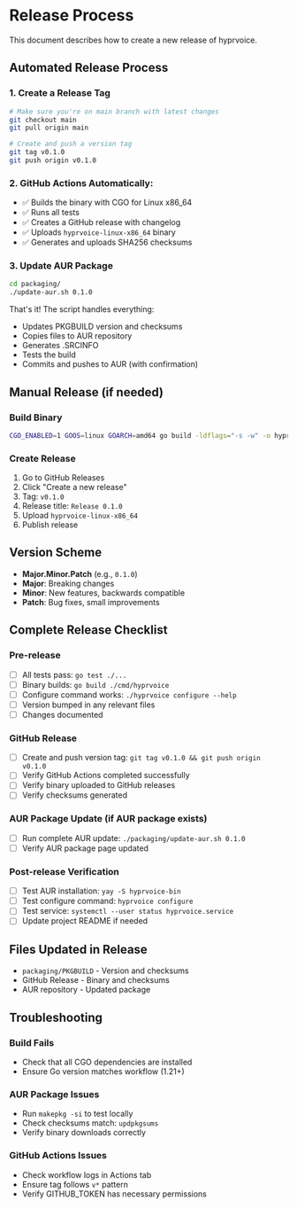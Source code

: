 # Release Process

This document describes how to create a new release of hyprvoice.

## Automated Release Process

### 1. Create a Release Tag

```bash
# Make sure you're on main branch with latest changes
git checkout main
git pull origin main

# Create and push a version tag
git tag v0.1.0
git push origin v0.1.0
```

### 2. GitHub Actions Automatically:

- ✅ Builds the binary with CGO for Linux x86_64
- ✅ Runs all tests  
- ✅ Creates a GitHub release with changelog
- ✅ Uploads `hyprvoice-linux-x86_64` binary
- ✅ Generates and uploads SHA256 checksums

### 3. Update AUR Package

```bash
cd packaging/
./update-aur.sh 0.1.0
```

That's it! The script handles everything:
- Updates PKGBUILD version and checksums
- Copies files to AUR repository  
- Generates .SRCINFO
- Tests the build
- Commits and pushes to AUR (with confirmation)

## Manual Release (if needed)

### Build Binary

```bash
CGO_ENABLED=1 GOOS=linux GOARCH=amd64 go build -ldflags="-s -w" -o hyprvoice-linux-x86_64 ./cmd/hyprvoice
```

### Create Release

1. Go to GitHub Releases
2. Click "Create a new release"
3. Tag: `v0.1.0`
4. Release title: `Release 0.1.0`
5. Upload `hyprvoice-linux-x86_64`
6. Publish release

## Version Scheme

- **Major.Minor.Patch** (e.g., `0.1.0`)
- **Major**: Breaking changes
- **Minor**: New features, backwards compatible
- **Patch**: Bug fixes, small improvements

## Complete Release Checklist

### Pre-release
- [ ] All tests pass: `go test ./...`
- [ ] Binary builds: `go build ./cmd/hyprvoice` 
- [ ] Configure command works: `./hyprvoice configure --help`
- [ ] Version bumped in any relevant files
- [ ] Changes documented

### GitHub Release  
- [ ] Create and push version tag: `git tag v0.1.0 && git push origin v0.1.0`
- [ ] Verify GitHub Actions completed successfully
- [ ] Verify binary uploaded to GitHub releases
- [ ] Verify checksums generated

### AUR Package Update (if AUR package exists)
- [ ] Run complete AUR update: `./packaging/update-aur.sh 0.1.0`
- [ ] Verify AUR package page updated

### Post-release Verification
- [ ] Test AUR installation: `yay -S hyprvoice-bin`  
- [ ] Test configure command: `hyprvoice configure`
- [ ] Test service: `systemctl --user status hyprvoice.service`
- [ ] Update project README if needed

## Files Updated in Release

- `packaging/PKGBUILD` - Version and checksums
- GitHub Release - Binary and checksums
- AUR repository - Updated package

## Troubleshooting

### Build Fails
- Check that all CGO dependencies are installed
- Ensure Go version matches workflow (1.21+)

### AUR Package Issues  
- Run `makepkg -si` to test locally
- Check checksums match: `updpkgsums`
- Verify binary downloads correctly

### GitHub Actions Issues
- Check workflow logs in Actions tab
- Ensure tag follows `v*` pattern
- Verify GITHUB_TOKEN has necessary permissions
